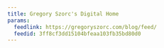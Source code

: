 ```yaml
---
title: Gregory Szorc's Digital Home
params:
  feedlink: https://gregoryszorc.com/blog/feed/
  feedid: 3ff8cf3dd15104bfeaa103fb35bd80d0
---
```

